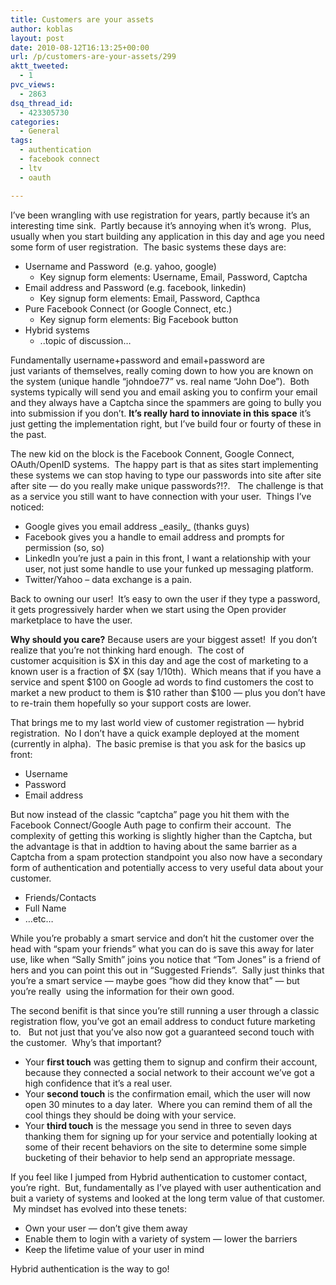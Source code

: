 ```yaml
---
title: Customers are your assets
author: koblas
layout: post
date: 2010-08-12T16:13:25+00:00
url: /p/customers-are-your-assets/299
aktt_tweeted:
  - 1
pvc_views:
  - 2863
dsq_thread_id:
  - 423305730
categories:
  - General
tags:
  - authentication
  - facebook connect
  - ltv
  - oauth

---
```

I&#8217;ve been wrangling with use registration for years, partly because it&#8217;s an interesting time sink.  Partly because it&#8217;s annoying when it&#8217;s wrong.  Plus, usually when you start building any application in this day and age you need some form of user registration.  The basic systems these days are:

  * Username and Password  (e.g. yahoo, google) 
      * Key signup form elements: Username, Email, Password, Captcha
  * Email address and Password (e.g. facebook, linkedin) 
      * Key signup form elements: Email, Password, Capthca
  * Pure Facebook Connect (or Google Connect, etc.) 
      * Key signup form elements: Big Facebook button
  * Hybrid systems 
      * ..topic of discussion&#8230;

Fundamentally username+password and email+password are just variants of themselves, really coming down to how you are known on the system (unique handle &#8220;johndoe77&#8221; vs. real name &#8220;John Doe&#8221;).  Both systems typically will send you and email asking you to confirm your email and they always have a Captcha since the spammers are going to bully you into submission if you don&#8217;t. **It&#8217;s really hard to innoviate in this space** it&#8217;s just getting the implementation right, but I&#8217;ve build four or fourty of these in the past.

The new kid on the block is the Facebook Connent, Google Connect, OAuth/OpenID systems.  The happy part is that as sites start implementing these systems we can stop having to type our passwords into site after site after site &#8212; do you really make unique passwords?!?.   The challenge is that as a service you still want to have connection with your user.  Things I&#8217;ve noticed:

  * Google gives you email address \_easily\_ (thanks guys)
  * Facebook gives you a handle to email address and prompts for permission (so, so)
  * LinkedIn you&#8217;re just a pain in this front, I want a relationship with your user, not just some handle to use your funked up messaging platform.
  * Twitter/Yahoo &#8211; data exchange is a pain.

Back to owning our user!  It&#8217;s easy to own the user if they type a password, it gets progressively harder when we start using the Open provider marketplace to have the user.

**Why should you care?** Because users are your biggest asset!  If you don&#8217;t realize that you&#8217;re not thinking hard enough.  The cost of customer acquisition is $X in this day and age the cost of marketing to a known user is a fraction of $X (say 1/10th).  Which means that if you have a service and spent $100 on Google ad words to find customers the cost to market a new product to them is $10 rather than $100 &#8212; plus you don&#8217;t have to re-train them hopefully so your support costs are lower.

That brings me to my last world view of customer registration &#8212; hybrid registration.  No I don&#8217;t have a quick example deployed at the moment (currently in alpha).  The basic premise is that you ask for the basics up front:

  * Username
  * Password
  * Email address

But now instead of the classic &#8220;captcha&#8221; page you hit them with the Facebook Connect/Google Auth page to confirm their account.  The complexity of getting this working is slightly higher than the Captcha, but the advantage is that in addtion to having about the same barrier as a Captcha from a spam protection standpoint you also now have a secondary form of authentication and potentially access to very useful data about your customer.

  * Friends/Contacts
  * Full Name
  * &#8230;etc&#8230;

While you&#8217;re probably a smart service and don&#8217;t hit the customer over the head with &#8220;spam your friends&#8221; what you can do is save this away for later use, like when &#8220;Sally Smith&#8221; joins you notice that &#8220;Tom Jones&#8221; is a friend of hers and you can point this out in &#8220;Suggested Friends&#8221;.  Sally just thinks that you&#8217;re a smart service &#8212; maybe goes &#8220;how did they know that&#8221; &#8212; but you&#8217;re really  using the information for their own good.

The second benifit is that since you&#8217;re still running a user through a classic registration flow, you&#8217;ve got an email address to conduct future marketing to.   But not just that you&#8217;ve also now got a guaranteed second touch with the customer.  Why&#8217;s that important?

  * Your **first touch** was getting them to signup and confirm their account, because they connected a social network to their account we&#8217;ve got a high confidence that it&#8217;s a real user.
  * Your **second touch** is the confirmation email, which the user will now open 30 minutes to a day later.  Where you can remind them of all the cool things they should be doing with your service.
  * Your **third touch** is the message you send in three to seven days thanking them for signing up for your service and potentially looking at some of their recent behaviors on the site to determine some simple bucketing of their behavior to help send an appropriate message.

If you feel like I jumped from Hybrid authentication to customer contact, you&#8217;re right.  But, fundamentally as I&#8217;ve played with user authentication and buit a variety of systems and looked at the long term value of that customer.  My mindset has evolved into these tenets:

  * Own your user &#8212; don&#8217;t give them away
  * Enable them to login with a variety of system &#8212; lower the barriers
  * Keep the lifetime value of your user in mind

Hybrid authentication is the way to go!